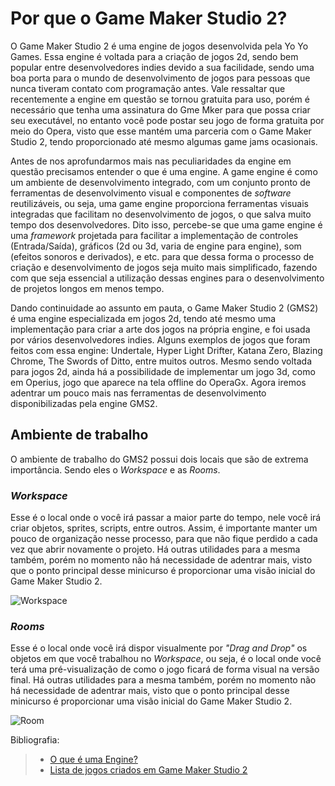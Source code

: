 
# **Por que o Game Maker Studio 2?**  

O Game Maker Studio 2 é uma engine de jogos desenvolvida pela Yo Yo Games. Essa engine é voltada para a criação de jogos 2d, sendo bem popular entre desenvolvedores indies devido a sua facilidade, sendo uma boa porta para o mundo de desenvolvimento de jogos para pessoas que nunca tiveram contato com programação antes. Vale ressaltar que recentemente a engine em questão se tornou gratuita para uso, porém é necessário que tenha uma assinatura do Gme Mker para que possa criar seu executável, no entanto você pode postar seu jogo de forma gratuita por meio do Opera, visto que esse mantém uma parceria com o Game Maker Studio 2, tendo proporcionado até mesmo algumas game jams ocasionais.

Antes de nos aprofundarmos mais nas peculiaridades da engine em questão precisamos entender o que é uma engine. A game engine é como um ambiente de desenvolvimento integrado, com um conjunto pronto de ferramentas de desenvolvimento visual e componentes de *software* reutilizáveis, ou seja, uma game engine proporciona ferramentas visuais integradas que facilitam no desenvolvimento de jogos, o que salva muito tempo dos desenvolvedores. Dito isso, percebe-se que uma game engine é uma *framework* projetada para facilitar a implementação de controles (Entrada/Saída), gráficos (2d ou 3d, varia de engine para engine), som (efeitos sonoros e derivados), e etc. para que dessa forma o processo de criação e desenvolvimento de jogos seja muito mais simplificado, fazendo com que seja essencial a utilização dessas engines para o desenvolvimento de projetos longos em menos tempo.

Dando continuidade ao assunto em pauta, o Game Maker Studio 2 (GMS2) é uma engine especializada em jogos 2d, tendo até mesmo uma implementação para criar a arte dos jogos na própria engine, e foi usada por vários desenvolvedores indies. Alguns exemplos de jogos que foram feitos com essa engine: Undertale, Hyper Light Drifter, Katana Zero, Blazing Chrome, The Swords of Ditto, entre muitos outros. Mesmo sendo voltada para jogos 2d, ainda há a possibilidade de implementar um jogo 3d, como em Operius, jogo que aparece na tela offline do OperaGx. Agora iremos adentrar um pouco mais nas ferramentas de desenvolvimento disponibilizadas pela engine GMS2.

## Ambiente de trabalho

O ambiente de trabalho do GMS2 possui dois locais que são de extrema importância. Sendo eles o *Workspace* e as *Rooms*.

### ***Workspace***

Esse é o local onde o você irá passar a maior parte do tempo, nele você irá criar objetos, sprites, scripts, entre outros. Assim, é importante manter um pouco de organização nesse processo, para que não fique perdido a cada vez que abrir novamente o projeto.
Há outras utilidades para a mesma também, porém no momento não há necessidade de adentrar mais, visto que o ponto principal desse minicurso é proporcionar uma visão inicial do Game Maker Studio 2.

![Workspace](https://user-images.githubusercontent.com/112759509/200150410-9eb01e60-819b-44aa-b5fb-d6aedda07cab.png)


### ***Rooms***

Esse é o local onde você irá dispor visualmente por *"Drag and Drop"* os objetos em que você trabalhou no *Workspace*, ou seja, é o local onde você terá uma pré-visualização de como o jogo ficará de forma visual na versão final. 
Há outras utilidades para a mesma também, porém no momento não há necessidade de adentrar mais, visto que o ponto principal desse minicurso é proporcionar uma visão inicial do Game Maker Studio 2.

![Room](https://user-images.githubusercontent.com/112759509/200150550-68060d26-492d-4ec1-a1be-2e63fd8bc896.png)



Bibliografia:
>- [O que é uma Engine?](https://tecnoblog.net/responde/o-que-e-uma-engine-de-jogos/)
>- [Lista de jogos criados em Game Maker Studio 2](https://gamemaker.io/pt-BR/showcase?page=2&genres=%5B%5D&platforms=%5B%5D)
